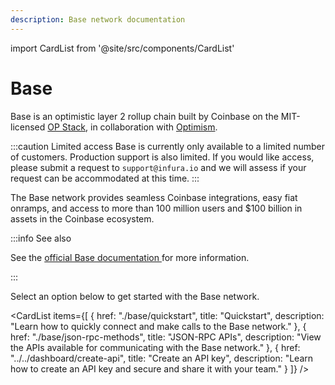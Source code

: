 ```yaml
---
description: Base network documentation
---
```


import CardList from '@site/src/components/CardList'

# Base

Base is an optimistic layer 2 rollup chain built by Coinbase on the MIT-licensed [OP Stack](https://optimism.mirror.xyz/fLk5UGjZDiXFuvQh6R_HscMQuuY9ABYNF7PI76-qJYs), in collaboration with [Optimism](../optimism/index.md).

:::caution Limited access
Base is currently only available to a limited number of customers. Production
support is also limited. If you would like access, please submit a request to `support@infura.io` and
we will assess if your request can be accommodated at this time.
:::

The Base network provides seamless Coinbase integrations, easy fiat onramps, and access to more than 100 million users and $100 billion in assets
in the Coinbase ecosystem.

:::info See also

See the [official Base documentation ](https://docs.base.org/)for more information.

:::

Select an option below to get started with the Base network. 

<CardList
  items={[
    {
      href: "./base/quickstart",
      title: "Quickstart",
      description: "Learn how to quickly connect and make calls to the Base network."
    },
    {
      href: "./base/json-rpc-methods",
      title: "JSON-RPC APIs",
      description: "View the APIs available for communicating with the Base network."
    },
    {
      href: "../../dashboard/create-api",
      title: "Create an API key",
      description: "Learn how to create an API key and secure and share it with your team."
    }
  ]}
/>

